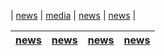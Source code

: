 | [news](news.md) | [media](media.md) | [news](news.md) | [news](news.md) |




| [news](news.md)  |  [news](news.md) | [news](news.md)   |  [news](news.md) |
|----|----|----|----|